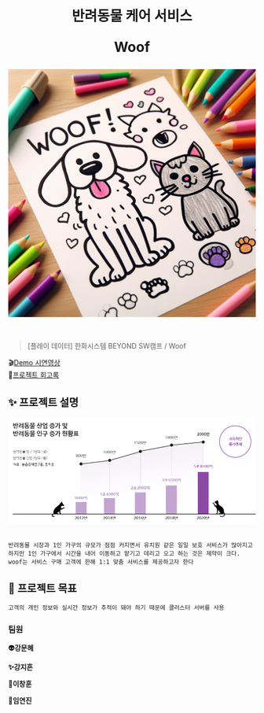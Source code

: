 <h1 align="center">
반려동물 케어 서비스  

Woof </h1>

![Alt text](main.jpg)

<div style="text-align: center;">
    <img src=""  style="zoom:76%" align="center"/>
</div>



> [플레이 데이터] 한화시스템 BEYOND SW캠프 / Woof


🎬[Demo 시연영상](https://www.youtube.com/watch?v=dhMrKTwNI8U&lc=UgzCJR3WxkvsckRyyO94AaABAg&ab_channel=%EB%94%B0%EB%9D%BC%ED%95%98%EB%A9%B4%EC%84%9C%EB%B0%B0%EC%9A%B0%EB%8A%94IT)   
📃[프로젝트 회고록](블로그주소)

## ✨ 프로젝트 설명
![Alt text](<프로젝트설명 사진.png>)

```sh

반려동물 시장과 1인 가구의 규모가 점점 커지면서 유치원 같은 일일 보호 서비스가 많아지고 있다. <br>
하지만 1인 가구에서 시간을 내어 이동하고 맡기고 데리고 오고 하는 것은 제약이 크다.
woof는 서비스 구매 고객에 한해 1:1 맞춤 서비스를 제공하고자 한다
```

## 📌 프로젝트 목표

```sh
고객의 개인 정보와 실시간 정보가 추적이 돼야 하기 때문에 클러스터 서버를 사용

```






### 팀원

**👽️강문혜**

**✨강지흔**

**🚀이창훈**

**💚임연진**

